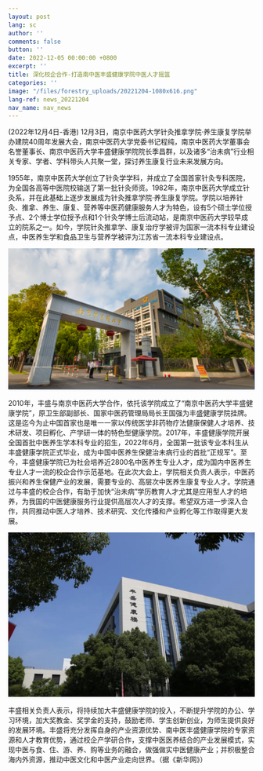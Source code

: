 ```yaml
---
layout: post
lang: sc
author: ''
comments: false
button: ''
date: 2022-12-05 00:00:00 +0800
excerpt: ''
title: 深化校企合作-打造南中医丰盛健康学院中医人才摇篮
categories: ''
image: "/files/forestry_uploads/20221204-1080x616.png"
lang-ref: news_20221204
nav_name: nav_news
---
```


(2022年12月4日-香港) 12月3日，南京中医药大学针灸推拿学院·养生康复学院举办建院40周年发展大会，南京中医药大学党委书记程纯，南京中医药大学董事会名誉董事长、南京中医药大学丰盛健康学院院长季昌群，以及诸多“治未病”行业相关专家、学者、学科带头人共聚一堂，探讨养生康复行业未来发展方向。

1955年，南京中医药大学创立了针灸学学科，并成立了全国首家针灸专科医院，为全国各高等中医院校输送了第一批针灸师资。1982年，南京中医药大学成立针灸系，并在此基础上逐步发展成为针灸推拿学院·养生康复学院。学院以培养针灸、推拿、养生、康复、营养等中医药健康服务人才为特色，设有5个硕士学位授予点、2个博士学位授予点和1个针灸学博士后流动站，是南京中医药大学较早成立的院系之一。如今，学院针灸推拿学、康复治疗学被评为国家一流本科专业建设点，中医养生学和食品卫生与营养学被评为江苏省一流本科专业建设点。

![](/files/forestry_uploads/20221204-1080x616.png)

2010年，丰盛与南京中医药大学合作，依托该学院成立了“南京中医药大学丰盛健康学院”，原卫生部副部长、国家中医药管理局局长王国强为丰盛健康学院挂牌。这是迄今为止中国首家也是唯一一家以传统医学非药物疗法健康保健人才培养、技术研发、项目孵化、产学研一体的特色型健康学院。2017年，丰盛健康学院开展全国首批中医养生学本科专业的招生，2022年6月，全国第一批该专业本科生从丰盛健康学院正式毕业，成为中国中医养生保健治未病行业的首批“正规军”。至今，丰盛健康学院已为社会培养近2800名中医养生专业人才，成为国内中医养生专业人才一流的校企合作示范基地。在此次大会上，学院相关负责人表示，中医药振兴和养生保健产业的发展，需要专业的、高层次中医养生康复专业人才。学院通过与丰盛的校企合作，有助于加快“治未病”学历教育人才尤其是应用型人才的培养，为我国的中医健康服务行业提供高层次人才的支撑。希望双方进一步深入合作，共同推动中医人才培养、技术研究、文化传播和产业孵化等工作取得更大发展。

![](/files/forestry_uploads/20221204-1080x720.png)

丰盛相关负责人表示，将持续加大丰盛健康学院的投入，不断提升学院的办公、学习环境，加大奖教金、奖学金的支持，鼓励老师、学生创新创业，为师生提供良好的发展环境。丰盛将充分发挥自身的产业资源优势、南中医丰盛健康学院的专家资源和人才教育优势，通过校企产学研合作，支撑中医医养结合的产业发展模式，实现中医与食、住、游、养、购等业务的融合，做强做实中医健康产业；并积极整合海内外资源，推动中医文化和中医产业走向世界。（据《新华网》）